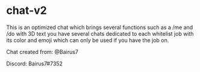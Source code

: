 # chat-v2

This is an optimized chat which brings several functions such as a /me and /do with 3D text you have several chats dedicated to each whitelist job with its color and emoji which can only be used if you have the job on.

Chat created from:
@Bairus7

Discord:
Bairus7#7352
